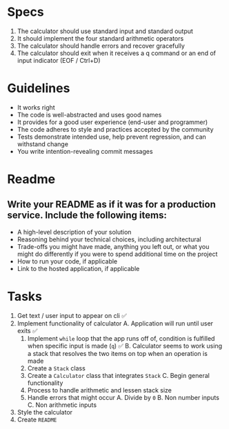 # Specs
1. The calculator should use standard input and standard output
2. It should implement the four standard arithmetic operators
3. The calculator should handle errors and recover gracefully
4. The calculator should exit when it receives a q command or an end of input indicator (EOF / Ctrl+D)

# Guidelines
- It works right
- The code is well-abstracted and uses good names
- It provides for a good user experience (end-user and programmer)
- The code adheres to style and practices accepted by the community
- Tests demonstrate intended use, help prevent regression, and can withstand change
- You write intention-revealing commit messages


# Readme
## Write your README as if it was for a production service. Include the following items:

- A high-level description of your solution
- Reasoning behind your technical choices, including architectural
- Trade-offs you might have made, anything you left out, or what you might do differently if you were to spend additional time on the project
- How to run your code, if applicable
- Link to the hosted application, if applicable


# Tasks
1. Get text / user input to appear on cli ✅
2. Implement functionality of calculator
  A. Application will run until user exits ✅
    1. Implement `while` loop that the app runs off of, condition is fulfilled when specific input is made (`q`) ✅
  B. Calculator seems to work using a stack that resolves the two items on top when an operation is made
    1. Create a `Stack` class
    2. Create a `Calculator` class that integrates `Stack` 
  C. Begin general functionality
    1. Process to handle arithmetic and lessen stack size
    2. Handle errors that might occur
      A. Divide by `0`
      B. Non number inputs
      C. Non arithmetic inputs
3. Style the calculator
4. Create `README`